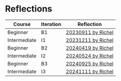 # Reflections

Course      |Iteration |Reflection
------------|----------|-----------------------------
Beginner    |B1        |[20230911 by Richel](20230911/20230911_richel.md)
Intermediate|I1        |[20231211 by Richel](20231211/20231211_richel.md)
Beginner    |B2        |[20240419 by Richel](20240419/20240419_richel.md)
Intermediate|I2        |[20240524 by Richel](20240524/20240524_richel.md)
Beginner    |B3        |[20240925 by Richel](20240925/20240925_richel.md)
Intermediate|I3        |[20241111 by Richel](20241111/20241111_richel.md)
